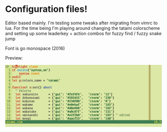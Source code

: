 # Configuration files!

Editor based mainly. I'm testing some tweaks after migrating from vimrc to lua.
For the time being I'm playing around changing the tatami colorscheme and
setting up some leaderkey + action combos for fuzzy find / fuzzy snake jump

Font is go monospace (2016)

Preview:

![tatami_preview](nvim/tatami_preview.png)


